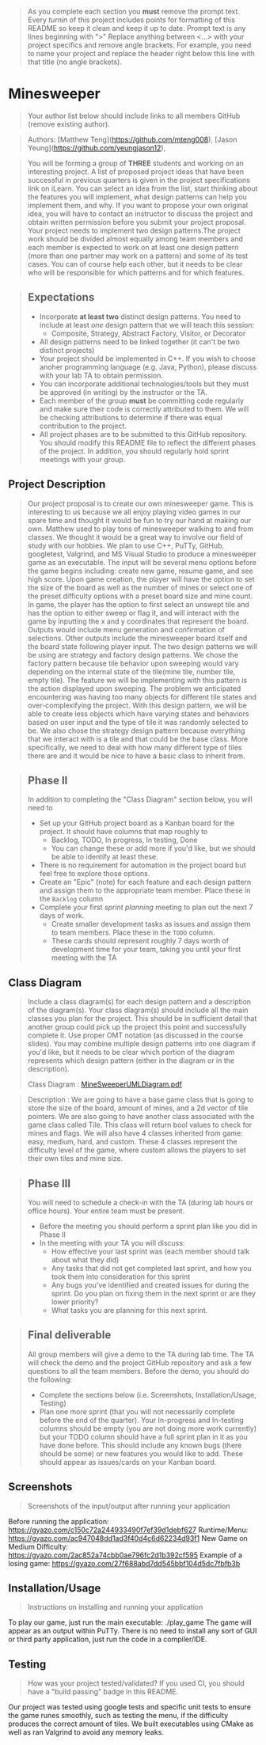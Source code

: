  > As you complete each section you **must** remove the prompt text. Every *turnin* of this project includes points for formatting of this README so keep it clean and keep it up to date. 
 > Prompt text is any lines beginning with "\>"
 > Replace anything between \<...\> with your project specifics and remove angle brackets. For example, you need to name your project and replace the header right below this line with that title (no angle brackets). 
# Minesweeper
 > Your author list below should include links to all members GitHub (remove existing author).
 
 > Authors: \[Matthew Teng](https://github.com/mteng008)\, \[Jason Yeung](https://github.com/yeungjason12)\, 
 
 > You will be forming a group of **THREE** students and working on an interesting project. A list of proposed project ideas that have been successful in previous quarters is given in the project specifications link on iLearn. You can select an idea from the list, start thinking about the features you will implement, what design patterns can help you implement them, and why. If you want to propose your own original idea, you will have to contact an instructor to discuss the project and obtain written permission before you submit your project proposal. Your project needs to implement two design patterns.The project work should be divided almost equally among team members and each member is expected to work on at least one design pattern (more than one partner may work on a pattern) and some of its test cases. You can of course help each other, but it needs to be clear who will be responsible for which patterns and for which features.
 
 > ## Expectations
 > * Incorporate **at least two** distinct design patterns. You need to include at least *one* design pattern that we will teach this session:
 >   * Composite, Strategy, Abstract Factory, Visitor, or Decorator
 > * All design patterns need to be linked together (it can't be two distinct projects)
 > * Your project should be implemented in C++. If you wish to choose anoher programming language (e.g. Java, Python), please discuss with your lab TA to obtain permission.
 > * You can incorporate additional technologies/tools but they must be approved (in writing) by the instructor or the TA.
 > * Each member of the group **must** be committing code regularly and make sure their code is correctly attributed to them. We will be checking attributions to determine if there was equal contribution to the project.
> * All project phases are to be submitted to this GitHub repository. You should modify this README file to reflect the different phases of the project. In addition, you should regularly hold sprint meetings with your group.

## Project Description
 > Our project proposal is to create our own minesweeper game. This is interesting to us because we all enjoy playing video games in our spare time and thought it would be fun to try our hand at making our own. Matthew used to play tons of minesweeper walking to and from classes. We thought it would be a great way to involve our field of study with our hobbies. We plan to use C++, PuTTy, GitHub, googletest, Valgrind, and MS Visual Studio to produce a minesweeper game as an executable. The input will be several menu options before the game begins including: create new game, resume game, and see high score. Upon game creation, the player will have the option to set the size of the board as well as the number of mines or select one of the preset difficulty options with a preset board size and mine count. In game, the player has the option to first select an unswept tile and has the option to either sweep or flag it, and will interact with the game by inputting the x and y coordinates that represent the board. Outputs would include menu generation and confirmation of selections. Other outputs include the minesweeper board itself and the board state following player input. The two design patterns we will be using are strategy and factory design patterns. We chose the factory pattern because tile behavior upon sweeping would vary depending on the internal state of the tile(mine tile, number tile, empty tile). The feature we will be implementing with this pattern is the action displayed upon sweeping. The problem we anticipated encountering was having too many objects for different tile states and over-complexifying the project. With this design pattern, we will be able to create less objects which have varying states and behaviors based on user input and the type of tile it was randomly selected to be. We also chose the strategy design pattern because everything that we interact with is a tile and that could be the base class. More specifically, we need to deal with how many different type of tiles there are and it would be nice to have a basic class to inherit from.

 > ## Phase II
 > In addition to completing the "Class Diagram" section below, you will need to 
 > * Set up your GitHub project board as a Kanban board for the project. It should have columns that map roughly to 
 >   * Backlog, TODO, In progress, In testing, Done
 >   * You can change these or add more if you'd like, but we should be able to identify at least these.
 > * There is no requirement for automation in the project board but feel free to explore those options.
 > * Create an "Epic" (note) for each feature and each design pattern and assign them to the appropriate team member. Place these in the `Backlog` column
 > * Complete your first *sprint planning* meeting to plan out the next 7 days of work.
 >   * Create smaller development tasks as issues and assign them to team members. Place these in the `TODO` column.
 >   * These cards should represent roughly 7 days worth of development time for your team, taking you until your first meeting with the TA
## Class Diagram
 > Include a class diagram(s) for each design pattern and a description of the diagram(s). Your class diagram(s) should include all the main classes you plan for the project. This should be in sufficient detail that another group could pick up the project this point and successfully complete it. Use proper OMT notation (as discussed in the course slides). You may combine multiple design patterns into one diagram if you'd like, but it needs to be clear which portion of the diagram represents which design pattern (either in the diagram or in the description). 
 > 
 >Class Diagram : [MineSweeperUMLDiagram.pdf](https://github.com/cs100/final-project-mteng008_jyeun018_pdadi001-clowntown/files/6445202/MineSweeperUMLDiagram.pdf)

 > Description : We are going to have a base game class that is going to store the size of the board, amount of mines, and a 2d vector of tile pointers. We are also going to have another class associated with the game class called Tile. This class will return bool values to check for mines and flags. We will also have 4 classes inherited from game: easy, medium, hard, and custom. These 4 classes represent the difficulty level of the game, where custom allows the players to set their own tiles and mine size.

 
 > ## Phase III
 > You will need to schedule a check-in with the TA (during lab hours or office hours). Your entire team must be present. 
 > * Before the meeting you should perform a sprint plan like you did in Phase II
 > * In the meeting with your TA you will discuss: 
 >   - How effective your last sprint was (each member should talk about what they did)
 >   - Any tasks that did not get completed last sprint, and how you took them into consideration for this sprint
 >   - Any bugs you've identified and created issues for during the sprint. Do you plan on fixing them in the next sprint or are they lower priority?
 >   - What tasks you are planning for this next sprint.

 > ## Final deliverable
 > All group members will give a demo to the TA during lab time. The TA will check the demo and the project GitHub repository and ask a few questions to all the team members. 
 > Before the demo, you should do the following:
 > * Complete the sections below (i.e. Screenshots, Installation/Usage, Testing)
 > * Plan one more sprint (that you will not necessarily complete before the end of the quarter). Your In-progress and In-testing columns should be empty (you are not doing more work currently) but your TODO column should have a full sprint plan in it as you have done before. This should include any known bugs (there should be some) or new features you would like to add. These should appear as issues/cards on your Kanban board. 
 
 ## Screenshots
 > Screenshots of the input/output after running your application
 
 Before running the application: https://gyazo.com/c150c72a244933490f7ef39d1debf627
 Runtime/Menu: https://gyazo.com/ac947048dd1ad3f40d4c6d62234d93f1
 New Game on Medium Difficulty: https://gyazo.com/2ac852a74cbb0ae796fc2d1b392cf595
 Example of a losing game: https://gyazo.com/27f688abd7dd545bbf104d5dc7fbfb3b
 
 ## Installation/Usage
 > Instructions on installing and running your application

To play our game, just run the main executable: ./play_game 
The game will appear as an output within PuTTy. There is no need to install any sort of GUI or third party application, just run the code in a compiler/IDE.
 
 ## Testing
 > How was your project tested/validated? If you used CI, you should have a "build passing" badge in this README.

Our project was tested using google tests and specific unit tests to ensure the game runes smoothly, such as testing the menu, if the difficulty produces the correct amount of tiles. We built executables using CMake as well as ran Valgrind to avoid any memory leaks. 
 

